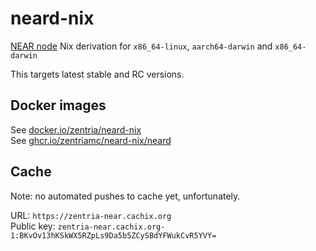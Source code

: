 # neard-nix

[NEAR node](https://github.com/near/nearcore) Nix derivation for `x86_64-linux`, `aarch64-darwin` and `x86_64-darwin`

This targets latest stable and RC versions.

## Docker images

See [docker.io/zentria/neard-nix](https://hub.docker.com/r/zentria/neard-nix/tags)  
See [ghcr.io/zentriamc/neard-nix/neard](https://github.com/ZentriaMC/neard-nix/pkgs/container/neard-nix%2Fneard)

## Cache

Note: no automated pushes to cache yet, unfortunately.

URL: `https://zentria-near.cachix.org`  
Public key: `zentria-near.cachix.org-1:BKvOv13hKSkWX5RZpLs9Da5b5ZCySBdYFWukCvR5YVY=`
